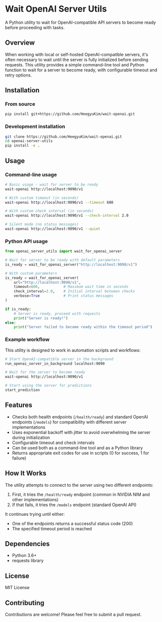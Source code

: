 # Wait OpenAI Server Utils

A Python utility to wait for OpenAI-compatible API servers to become ready before proceeding with tasks.

## Overview

When working with local or self-hosted OpenAI-compatible servers, it's often necessary to wait until the server is fully initialized before sending requests. This utility provides a simple command-line tool and Python function to wait for a server to become ready, with configurable timeout and retry options.

## Installation

### From source

```bash
pip install git+https://github.com/HeegyuKim/wait-openai.git
```

### Development installation

```bash
git clone https://github.com/HeegyuKim/wait-openai.git
cd openai-server-utils
pip install -e .
```

## Usage

### Command-line usage

```bash
# Basic usage - wait for server to be ready
wait-openai http://localhost:9090/v1

# With custom timeout (in seconds)
wait-openai http://localhost:9090/v1 --timeout 600

# With custom check interval (in seconds)
wait-openai http://localhost:9090/v1 --check-interval 2.0

# Silent mode (no status messages)
wait-openai http://localhost:9090/v1 --quiet
```

### Python API usage

```python
from openai_server_utils import wait_for_openai_server

# Wait for server to be ready with default parameters
is_ready = wait_for_openai_server("http://localhost:9090/v1")

# With custom parameters
is_ready = wait_for_openai_server(
    url="http://localhost:9090/v1",
    timeout=600,           # Maximum wait time in seconds
    check_interval=2.0,    # Initial interval between checks
    verbose=True           # Print status messages
)

if is_ready:
    # Server is ready, proceed with requests
    print("Server is ready!")
else:
    print("Server failed to become ready within the timeout period")
```

### Example workflow

This utility is designed to work in automation scripts and workflows:

```bash
# Start OpenAI-compatible server in the background
run_openai_server_in_background localhost:9090

# Wait for the server to become ready
wait-openai http://localhost:9090/v1

# Start using the server for predictions
start_prediction
```

## Features

- Checks both health endpoints (`/health/ready`) and standard OpenAI endpoints (`/models`) for compatibility with different server implementations
- Uses exponential backoff with jitter to avoid overwhelming the server during initialization
- Configurable timeout and check intervals
- Can be used both as a command-line tool and as a Python library
- Returns appropriate exit codes for use in scripts (0 for success, 1 for failure)

## How It Works

The utility attempts to connect to the server using two different endpoints:

1. First, it tries the `/health/ready` endpoint (common in NVIDIA NIM and other implementations)
2. If that fails, it tries the `/models` endpoint (standard OpenAI API)

It continues trying until either:
- One of the endpoints returns a successful status code (200)
- The specified timeout period is reached

## Dependencies

- Python 3.6+
- requests library

## License

MIT License

## Contributing

Contributions are welcome! Please feel free to submit a pull request.